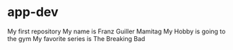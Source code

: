 # app-dev
My first repository
My name is Franz Guiller Mamitag
My Hobby is going to the gym
My favorite series is The Breaking Bad
